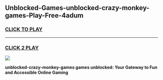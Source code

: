 
## Unblocked-Games-unblocked-crazy-monkey-games-Play-Free-4adum
<h3>
<a href="https://premium76.site?title=unblocked-crazy-monkey-games&ref=10A">CLICK TO PLAY</a></h3>
<hr>

<h3>
<a href="https://premium76.site?title=unblocked-crazy-monkey-games&ref=10A">CLICK 2 PLAY</a>
  
</h3>

<a href="https://premium76.site?title=unblocked-crazy-monkey-games&ref=10A"><img src="https://clearcache.store/games.png"></a>


**unblocked-crazy-monkey-games games unblocked: Your Gateway to Fun and Accessible Online Gaming**
